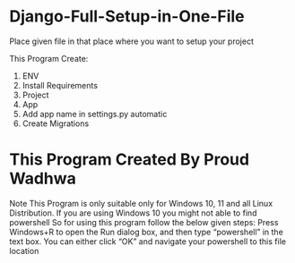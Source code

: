 # Django-Full-Setup-in-One-File

Place given file in that place where you want to setup your project

This Program Create:
1. ENV
2. Install Requirements
3. Project
4. App 
5. Add app name in settings.py automatic 
6. Create Migrations

# This Program Created By Proud Wadhwa

Note This Program is only suitable only for Windows 10, 11 and all Linux Distribution.
If you are using Windows 10 you might not able to find powershell So for using this program follow the below given steps: 
Press Windows+R to open the Run dialog box, and then type “powershell” in the text box. You can either click “OK” and navigate your powershell to this file location
